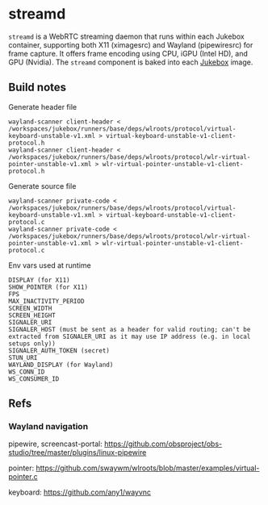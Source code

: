 # streamd

`streamd` is a WebRTC streaming daemon that runs within each Jukebox container, supporting both X11 (ximagesrc) and Wayland (pipewiresrc) for frame capture. It offers frame encoding using CPU, iGPU (Intel HD), and GPU (Nvidia). The `streamd` component is baked into each [Jukebox](https://github.com/yag-im/jukebox) image.

## Build notes

Generate header file

    wayland-scanner client-header < /workspaces/jukebox/runners/base/deps/wlroots/protocol/virtual-keyboard-unstable-v1.xml > virtual-keyboard-unstable-v1-client-protocol.h
    wayland-scanner client-header < /workspaces/jukebox/runners/base/deps/wlroots/protocol/wlr-virtual-pointer-unstable-v1.xml > wlr-virtual-pointer-unstable-v1-client-protocol.h

Generate source file

    wayland-scanner private-code < /workspaces/jukebox/runners/base/deps/wlroots/protocol/virtual-keyboard-unstable-v1.xml > virtual-keyboard-unstable-v1-client-protocol.c
    wayland-scanner private-code < /workspaces/jukebox/runners/base/deps/wlroots/protocol/wlr-virtual-pointer-unstable-v1.xml > wlr-virtual-pointer-unstable-v1-client-protocol.c

Env vars used at runtime

    DISPLAY (for X11)
    SHOW_POINTER (for X11)
    FPS
    MAX_INACTIVITY_PERIOD
    SCREEN_WIDTH
    SCREEN_HEIGHT
    SIGNALER_URI
    SIGNALER_HOST (must be sent as a header for valid routing; can't be extracted from SIGNALER_URI as it may use IP address (e.g. in local setups only))
    SIGNALER_AUTH_TOKEN (secret)
    STUN_URI
    WAYLAND_DISPLAY (for Wayland)
    WS_CONN_ID
    WS_CONSUMER_ID    

## Refs

### Wayland navigation

pipewire, screencast-portal: https://github.com/obsproject/obs-studio/tree/master/plugins/linux-pipewire

pointer: https://github.com/swaywm/wlroots/blob/master/examples/virtual-pointer.c

keyboard: https://github.com/any1/wayvnc
